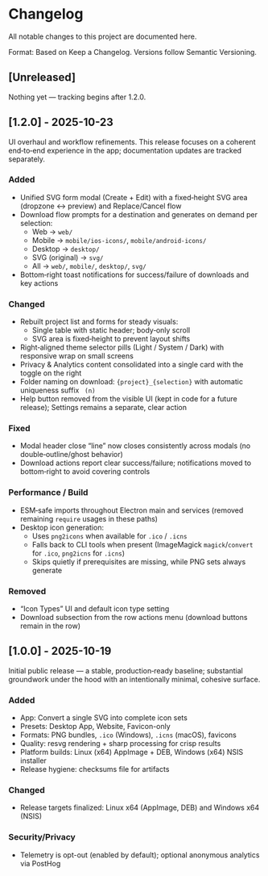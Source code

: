 # Changelog

All notable changes to this project are documented here.

Format: Based on Keep a Changelog. Versions follow Semantic Versioning.

## [Unreleased]

Nothing yet — tracking begins after 1.2.0.

## [1.2.0] - 2025-10-23

UI overhaul and workflow refinements. This release focuses on a coherent end‑to‑end experience in the app; documentation updates are tracked separately.

### Added
- Unified SVG form modal (Create + Edit) with a fixed‑height SVG area (dropzone ↔ preview) and Replace/Cancel flow
- Download flow prompts for a destination and generates on demand per selection:
  - Web → `web/`
  - Mobile → `mobile/ios-icons/`, `mobile/android-icons/`
  - Desktop → `desktop/`
  - SVG (original) → `svg/`
  - All → `web/`, `mobile/`, `desktop/`, `svg/`
- Bottom‑right toast notifications for success/failure of downloads and key actions

### Changed
- Rebuilt project list and forms for steady visuals:
  - Single table with static header; body‑only scroll
  - SVG area is fixed‑height to prevent layout shifts
- Right‑aligned theme selector pills (Light / System / Dark) with responsive wrap on small screens
- Privacy & Analytics content consolidated into a single card with the toggle on the right
- Folder naming on download: `{project}_{selection}` with automatic uniqueness suffix ` (n)`
- Help button removed from the visible UI (kept in code for a future release); Settings remains a separate, clear action

### Fixed
- Modal header close “line” now closes consistently across modals (no double‑outline/ghost behavior)
- Download actions report clear success/failure; notifications moved to bottom‑right to avoid covering controls

### Performance / Build
- ESM‑safe imports throughout Electron main and services (removed remaining `require` usages in these paths)
- Desktop icon generation:
  - Uses `png2icons` when available for `.ico` / `.icns`
  - Falls back to CLI tools when present (ImageMagick `magick`/`convert` for `.ico`, `png2icns` for `.icns`)
  - Skips quietly if prerequisites are missing, while PNG sets always generate

### Removed
- “Icon Types” UI and default icon type setting
- Download subsection from the row actions menu (download buttons remain in the row)

## [1.0.0] - 2025-10-19

Initial public release — a stable, production‑ready baseline; substantial groundwork under the hood with an intentionally minimal, cohesive surface.

### Added
- App: Convert a single SVG into complete icon sets
- Presets: Desktop App, Website, Favicon-only
- Formats: PNG bundles, `.ico` (Windows), `.icns` (macOS), favicons
- Quality: resvg rendering + sharp processing for crisp results
- Platform builds: Linux (x64) AppImage + DEB, Windows (x64) NSIS installer
- Release hygiene: checksums file for artifacts

### Changed
- Release targets finalized: Linux x64 (AppImage, DEB) and Windows x64 (NSIS)

### Security/Privacy
- Telemetry is opt-out (enabled by default); optional anonymous analytics via PostHog
